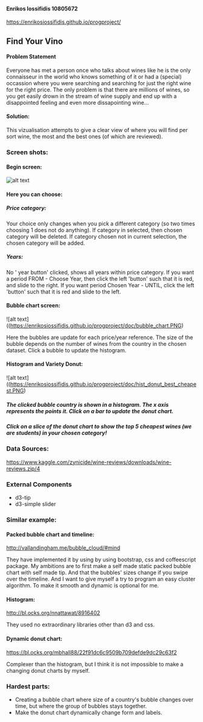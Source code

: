 #### Enrikos Iossifidis 10805672
https://enrikosiossifidis.github.io/progproject/
## Find Your Vino

#### Problem Statement
Everyone has met a person once who talks about wines like he is the only connaisseur in the world who knows something of it or had a (special) occassion where you were searching and searching for just the right wine for the right price. The only problem is that there are millions of wines, so you get easily drown in the stream of wine supply and end up with a disappointed feeling and even more dissapointing wine...

#### Solution:

This vizualisation attempts to give a clear view of where you will find per sort wine, the most and the best ones (of which are reviewed). 

### Screen shots:

#### Begin screen:
![alt text](https://enrikosiossifidis.github.io/progproject/doc/welcome_text_user_choices.PNG)

#### Here you can choose:

##### Price category:
Your choice only changes when you pick a different category (so two times choosing 1 does not do anything). If category in selected, then chosen category will be deleted. If category chosen not in current selection, the chosen category will be added.

##### Years:
No ' year button' clicked, shows all years within price category. If you want a period FROM - Choose Year, then click the left 'button' such that it is red, and slide to the right. If you want period Chosen Year - UNTIL, click the left 'button' such that it is red and slide to the left.

#### Bubble chart screen:
![alt text]((https://enrikosiossifidis.github.io/progproject/doc/bubble_chart.PNG)

Here the bubbles are update for each price/year reference. The size of the bubble depends on the number of wines from the country in the chosen dataset. Click a bubble to update the histogram.

#### Histogram and Variety Donut:

![alt text]((https://enrikosiossifidis.github.io/progproject/doc/hist_donut_best_cheapest.PNG)

##### The clicked bubble country is shown in a histogram. The x axis represents the points it. Click on a bar to update the donut chart. 

##### Click on a slice of the donut chart to show the top 5 cheapest wines (we are students) in your chosen category!

### Data Sources:

https://www.kaggle.com/zynicide/wine-reviews/downloads/wine-reviews.zip/4

### External Components

* d3-tip
* d3-simple slider

### Similar example: 

#### Packed bubble chart and timeline:
http://vallandingham.me/bubble_cloud/#mind 

They have implemented it by using by using bootstrap, css and coffeescript package. My ambitions are to first make a self made static packed bubble chart with self made tip. And that the bubbles' sizes change if you swipe over the timeline. And I want to give myself a try to program an easy cluster algorithm. To make it smooth and dynamic is optional for me.

#### Histogram:
http://bl.ocks.org/nnattawat/8916402

They used no extraordinary libraries other than d3 and css.

#### Dynamic donut chart:
https://bl.ocks.org/mbhall88/22f91dc6c9509b709defde9dc29c63f2

Complexer than the histogram, but I think it is not impossible to make a changing donut charts by myself.

### Hardest parts:

* Creating a bubble chart where size of a country's bubble changes over time, but where the group of bubbles stays together.
* Make the donut chart dynamically change form and labels.




